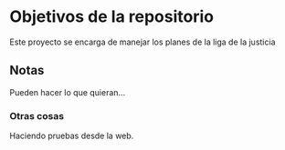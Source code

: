 # Objetivos de la repositorio

Este proyecto se encarga de manejar los planes de la liga de la justicia


## Notas
Pueden hacer lo que quieran...

### Otras cosas
Haciendo pruebas desde la web.
